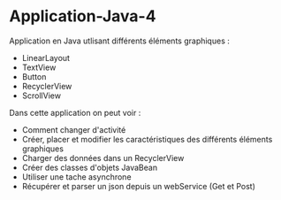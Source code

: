 # Application-Java-4

Application en Java utlisant différents éléments graphiques : 
- LinearLayout
- TextView
- Button
- RecyclerView
- ScrollView

Dans cette application on peut voir :
- Comment changer d'activité
- Créer, placer et modifier les caractéristiques des différents éléments graphiques
- Charger des données dans un RecyclerView
- Créer des classes d'objets JavaBean
- Utiliser une tache asynchrone 
- Récupérer et parser un json depuis un webService (Get et Post)

